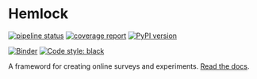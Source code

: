 # Hemlock

[![pipeline status](https://gitlab.com/dsbowen/hemlock/badges/master/pipeline.svg)](https://gitlab.com/dsbowen/hemlock/-/commits/master)
[![coverage report](https://gitlab.com/dsbowen/hemlock/badges/master/coverage.svg)](https://gitlab.com/dsbowen/hemlock/-/commits/master)
[![PyPI version](https://badge.fury.io/py/hemlock-survey.svg)](https://badge.fury.io/py/hemlock)
<!-- [![License](https://img.shields.io/badge/License-MIT-brightgreen.svg)](https://gitlab.com/dsbowen/hemlock/-/blob/master/LICENSE) -->
[![Binder](https://mybinder.org/badge_logo.svg)](https://mybinder.org/v2/gl/dsbowen%2Fhemlock/HEAD?urlpath=lab/tree/examples)
[![Code style: black](https://img.shields.io/badge/code%20style-black-000000.svg)](https://github.com/psf/black)

A frameword for creating online surveys and experiments. [Read the docs](https://dsbowen.gitlab.io/hemlock).
